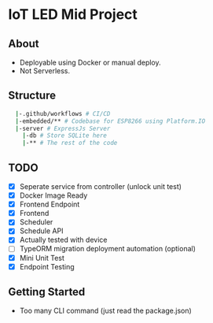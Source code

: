 # IoT LED Mid Project

## About
- Deployable using Docker or manual deploy.
- Not Serverless.

## Structure
```bash
  |-.github/workflows # CI/CD
  |-embedded/** # Codebase for ESP8266 using Platform.IO
  |-server # ExpressJs Server
    |-db # Store SQLite here
    |-** # The rest of the code
```

## TODO
- [x] Seperate service from controller (unlock unit test)
- [x] Docker Image Ready
- [x] Frontend Endpoint
- [x] Frontend
- [x] Scheduler
- [x] Schedule API
- [x] Actually tested with device
- [ ] TypeORM migration deployment automation (optional)
- [x] Mini Unit Test
- [x] Endpoint Testing

## Getting Started
- Too many CLI command (just read the package.json)